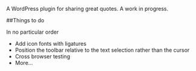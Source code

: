 A WordPress plugin for sharing great quotes. A work in progress.

##Things to do

In no particular order

* Add icon fonts with ligatures
* Position the toolbar relative to the text selection rather than the cursor
* Cross browser testing
* More...
